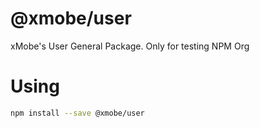 # @xmobe/user

xMobe's User General Package. Only for testing NPM Org

# Using
```bash
npm install --save @xmobe/user
```

 